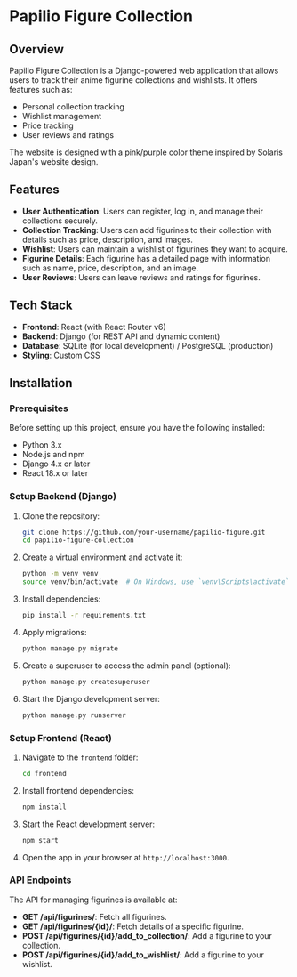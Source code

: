 # Papilio Figure Collection

## Overview

Papilio Figure Collection is a Django-powered web application that allows users to track their anime figurine collections and wishlists. It offers features such as:
- Personal collection tracking
- Wishlist management
- Price tracking
- User reviews and ratings

The website is designed with a pink/purple color theme inspired by Solaris Japan's website design.

## Features

- **User Authentication**: Users can register, log in, and manage their collections securely.
- **Collection Tracking**: Users can add figurines to their collection with details such as price, description, and images.
- **Wishlist**: Users can maintain a wishlist of figurines they want to acquire.
- **Figurine Details**: Each figurine has a detailed page with information such as name, price, description, and an image.
- **User Reviews**: Users can leave reviews and ratings for figurines.

## Tech Stack

- **Frontend**: React (with React Router v6)
- **Backend**: Django (for REST API and dynamic content)
- **Database**: SQLite (for local development) / PostgreSQL (production)
- **Styling**: Custom CSS

## Installation

### Prerequisites

Before setting up this project, ensure you have the following installed:

- Python 3.x
- Node.js and npm
- Django 4.x or later
- React 18.x or later

### Setup Backend (Django)

1. Clone the repository:

    ```bash
    git clone https://github.com/your-username/papilio-figure.git
    cd papilio-figure-collection
    ```

2. Create a virtual environment and activate it:

    ```bash
    python -m venv venv
    source venv/bin/activate  # On Windows, use `venv\Scripts\activate`
    ```

3. Install dependencies:

    ```bash
    pip install -r requirements.txt
    ```

4. Apply migrations:

    ```bash
    python manage.py migrate
    ```

5. Create a superuser to access the admin panel (optional):

    ```bash
    python manage.py createsuperuser
    ```

6. Start the Django development server:

    ```bash
    python manage.py runserver
    ```

### Setup Frontend (React)

1. Navigate to the `frontend` folder:

    ```bash
    cd frontend
    ```

2. Install frontend dependencies:

    ```bash
    npm install
    ```

3. Start the React development server:

    ```bash
    npm start
    ```

4. Open the app in your browser at `http://localhost:3000`.

### API Endpoints

The API for managing figurines is available at:

- **GET /api/figurines/**: Fetch all figurines.
- **GET /api/figurines/{id}/**: Fetch details of a specific figurine.
- **POST /api/figurines/{id}/add_to_collection/**: Add a figurine to your collection.
- **POST /api/figurines/{id}/add_to_wishlist/**: Add a figurine to your wishlist.

